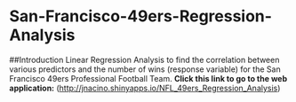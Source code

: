 # San-Francisco-49ers-Regression-Analysis

##Introduction
Linear Regression Analysis to find the correlation between various predictors and the number of wins (response variable) for the San Francisco 49ers Professional Football Team. **Click this link to go to the web application:** (http://jnacino.shinyapps.io/NFL_49ers_Regression_Analysis)
